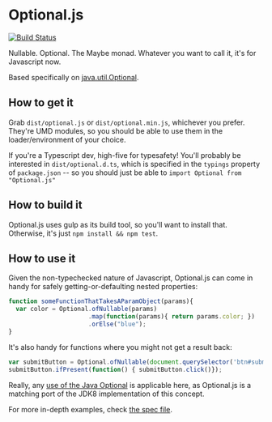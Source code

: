 Optional.js
===========

[![Build Status](https://travis-ci.org/spencerwi/Optional.js.svg?branch=master)](https://travis-ci.org/spencerwi/Optional.js)

Nullable. Optional. The Maybe monad. Whatever you want to call it, it's for Javascript now.

Based specifically on [java.util.Optional](http://docs.oracle.com/javase/8/docs/api/java/util/Optional.html).


How to get it
-------------

Grab `dist/optional.js` or `dist/optional.min.js`, whichever you prefer. 
They're UMD modules, so you should be able to use them in the loader/environment
of your choice.

If you're a Typescript dev, high-five for typesafety! You'll probably be interested in `dist/optional.d.ts`, 
which is specified in the `typings` property of `package.json` -- so you should just be able to `import Optional from "Optional.js"`


How to build it
---------------

Optional.js uses gulp as its build tool, so you'll want to install that. Otherwise, it's just `npm install && npm test`.


How to use it
-------------

Given the non-typechecked nature of Javascript, Optional.js can come in handy for 
safely getting-or-defaulting nested properties:

```javascript
function someFunctionThatTakesAParamObject(params){
  var color = Optional.ofNullable(params)
                      .map(function(params){ return params.color; })
                      .orElse("blue");
}
```

It's also handy for functions where you might not get a result back:

```javascript
var submitButton = Optional.ofNullable(document.querySelector('btn#submit'));
submitButton.ifPresent(function() { submitButton.click()});
```

Really, any [use of the Java Optional](http://www.oracle.com/technetwork/articles/java/java8-optional-2175753.html) is applicable here, as Optional.js is a matching port of the JDK8 implementation of this concept.

For more in-depth examples, check [the spec file](https://github.com/spencerwi/Optional.js/blob/master/test/optional.spec.js).
